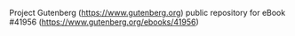 Project Gutenberg (https://www.gutenberg.org) public repository for eBook #41956 (https://www.gutenberg.org/ebooks/41956)
